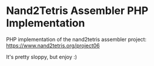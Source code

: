 # Nand2Tetris Assembler PHP Implementation 

PHP implementation of the nand2tetris assembler project:
https://www.nand2tetris.org/project06

It's pretty sloppy, but enjoy :)
